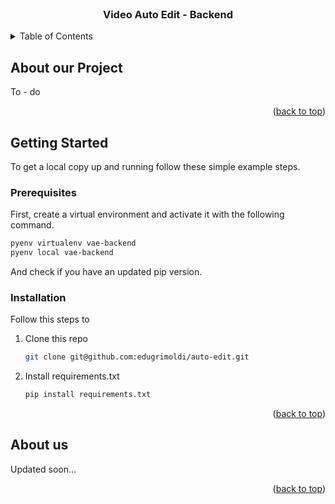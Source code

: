 <!-- PROJECT INTRO -->
<br />
<div align="center">
  <h3 align="center">Video Auto Edit - Backend</h3>
</div>

<!-- TABLE OF CONTENTS -->
<details>
  <summary>Table of Contents</summary>
  <ol>
    <li>
      <a href="#about-the-project">About The Project</a>
    </li>
    <li>
      <a href="#getting-started">Getting Started</a>
      <ul>
        <li><a href="#prerequisites">Prerequisites</a></li>
        <li><a href="#installation">Installation</a></li>
      </ul>
    </li>
  </ol>
</details>

<!-- ABOUT THE PROJECT -->
## About our Project

To - do
<p align="right">(<a href="#readme-top">back to top</a>)</p>

<!-- GETTING STARTED -->
## Getting Started

To get a local copy up and running follow these simple example steps.

### Prerequisites

First, create a virtual environment and activate it with the following command. 
  ```sh
  pyenv virtualenv vae-backend
  pyenv local vae-backend
  ```
And check if you have an updated pip version.

### Installation

Follow this steps to 

1. Clone this repo
   ```sh
   git clone git@github.com:edugrimoldi/auto-edit.git
   ```
2. Install requirements.txt
   ```sh
   pip install requirements.txt
   ```

<p align="right">(<a href="#readme-top">back to top</a>)</p>


<!-- OUR TEAM -->
## About us

Updated soon...

<p align="right">(<a href="#readme-top">back to top</a>)</p>